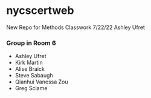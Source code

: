 # nycscertweb
New Repo for Methods Classwork 7/22/22
Ashley Ufret 

### Group in Room 6
* Ashley Ufret
* Kirk Martin
* Alise Braick
* Steve Sabaugh
* Qianhui Vanessa Zou
* Greg Sciame


